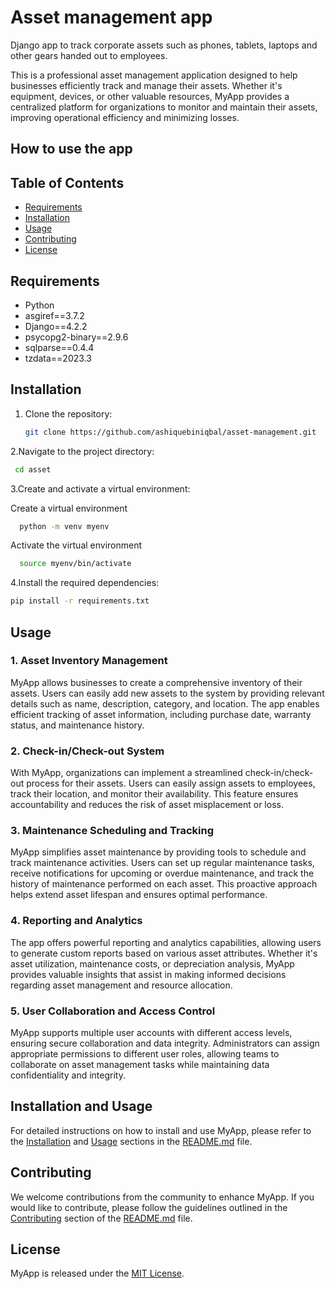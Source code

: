 # Asset management app
Django app to track corporate assets such as phones, tablets, laptops  and other gears handed out to employees.

This is a professional asset management application designed to help businesses efficiently track and manage their assets. Whether it's equipment, devices, or other valuable resources, MyApp provides a centralized platform for organizations to monitor and maintain their assets, improving operational efficiency and minimizing losses.

## How to use the app

## Table of Contents

- [Requirements](#requirements)
- [Installation](#installation)
- [Usage](#usage)
- [Contributing](#contributing)
- [License](#license)

## Requirements

- Python 
- asgiref==3.7.2
- Django==4.2.2
- psycopg2-binary==2.9.6
- sqlparse==0.4.4
- tzdata==2023.3


## Installation   

1. Clone the repository:

   ```bash
   git clone https://github.com/ashiquebiniqbal/asset-management.git


2.Navigate to the project directory:

 ```bash
  cd asset    
```

3.Create and activate a virtual environment:

  Create a virtual environment
  ```bash
    python -m venv myenv      
  ```  
  
  Activate the virtual environment
  ```bash
    source myenv/bin/activate   
  ```

4.Install the required dependencies:
  ```bash
  pip install -r requirements.txt
  ```


## Usage

### 1. Asset Inventory Management

MyApp allows businesses to create a comprehensive inventory of their assets. Users can easily add new assets to the system by providing relevant details such as name, description, category, and location. The app enables efficient tracking of asset information, including purchase date, warranty status, and maintenance history.

### 2. Check-in/Check-out System

With MyApp, organizations can implement a streamlined check-in/check-out process for their assets. Users can easily assign assets to employees, track their location, and monitor their availability. This feature ensures accountability and reduces the risk of asset misplacement or loss.

### 3. Maintenance Scheduling and Tracking

MyApp simplifies asset maintenance by providing tools to schedule and track maintenance activities. Users can set up regular maintenance tasks, receive notifications for upcoming or overdue maintenance, and track the history of maintenance performed on each asset. This proactive approach helps extend asset lifespan and ensures optimal performance.

### 4. Reporting and Analytics

The app offers powerful reporting and analytics capabilities, allowing users to generate custom reports based on various asset attributes. Whether it's asset utilization, maintenance costs, or depreciation analysis, MyApp provides valuable insights that assist in making informed decisions regarding asset management and resource allocation.

### 5. User Collaboration and Access Control

MyApp supports multiple user accounts with different access levels, ensuring secure collaboration and data integrity. Administrators can assign appropriate permissions to different user roles, allowing teams to collaborate on asset management tasks while maintaining data confidentiality and integrity.

## Installation and Usage

For detailed instructions on how to install and use MyApp, please refer to the [Installation](#installation) and [Usage](#usage) sections in the [README.md](README.md) file.

## Contributing

We welcome contributions from the community to enhance MyApp. If you would like to contribute, please follow the guidelines outlined in the [Contributing](#contributing) section of the [README.md](README.md) file.

## License

MyApp is released under the [MIT License](LICENSE).

